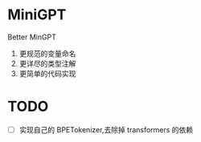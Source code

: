 # MiniGPT

Better MinGPT
1. 更规范的变量命名
2. 更详尽的类型注解
3. 更简单的代码实现

# TODO
- [ ] 实现自己的 BPETokenizer,去除掉 transformers 的依赖
